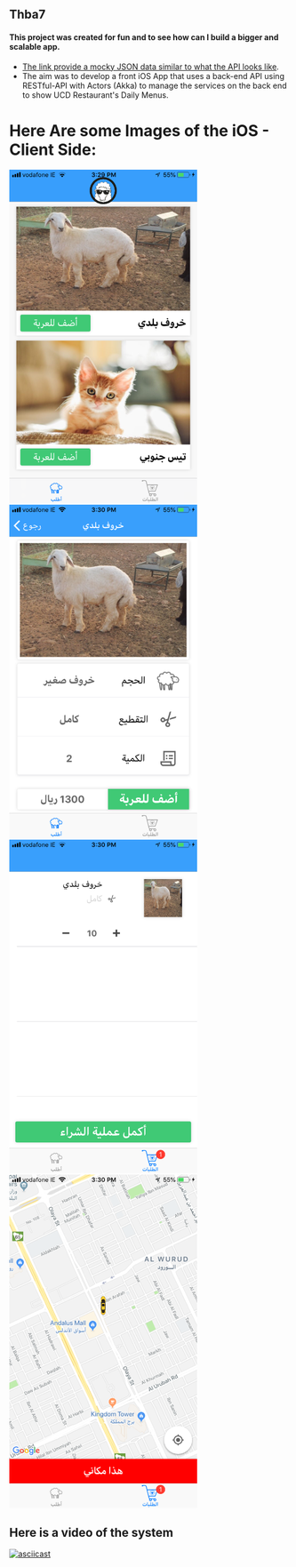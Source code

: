 ## Thba7
#### This project was created for fun and to see how can I build a bigger and scalable app.

- [The link provide a mocky JSON data similar to what the API looks like](http://www.mocky.io/v2/5a2afe432d0000162d91b28f).
- The aim was to develop a front iOS App that uses a back-end API using RESTful-API with Actors (Akka) to manage the services on the back end to show UCD Restaurant's Daily Menus.

# Here Are some Images of the iOS - Client Side:
<img src="https://raw.githubusercontent.com/Mohsenqaysi/Thba7/master/1.PNG?token=AKeUDhkmgf6kljj9FsyYqUdXhJ22Yohtks5bS1tcwA%3D%3D" alt="Smiley face" height="600" width="338" /> 

<img src="https://raw.githubusercontent.com/Mohsenqaysi/Thba7/master/2.PNG?token=AKeUDr0Mxe6aM2q2P4ksQXj6XIARuMSAks5bS1uswA%3D%3D" alt="Smiley face" height="600" width="338" />

<img src="https://raw.githubusercontent.com/Mohsenqaysi/Thba7/master/3.PNG?token=AKeUDjXBcIrNq5EBWsU3DK_smfdO0kujks5bS1vhwA%3D%3D" alt="Smiley face" height="600" width="338"/>
<img src="https://raw.githubusercontent.com/Mohsenqaysi/Thba7/master/4.PNG?token=AKeUDnt-T3Xue8zDmTWLcmuNgUJza3Mtks5bS1wCwA%3D%3D" alt="Smiley face" height="600" width="338" />


## Here is a video of the system

[![asciicast](https://img.youtube.com/vi/l8-Q3eiSgi8/0.jpg)](https://youtu.be/l8-Q3eiSgi8)



